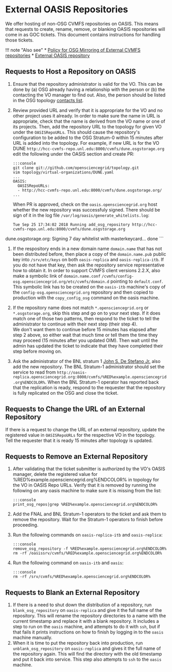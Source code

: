 External OASIS Repositories
===========================

We offer hosting of non-OSG CVMFS repositories on OASIS. This means that requests to create, rename, remove, or blanking OASIS repositories will come in as GOC tickets. This document contains instructions for handling those tickets.

!!! note "Also see"
    * [Policy for OSG Mirroring of External CVMFS repositories](https://opensciencegrid.org/technology/policy/external-oasis-repos/)
    * [External OASIS repository](https://opensciencegrid.org/docs/data/external-oasis-repos/)

Requests to Host a Repository on OASIS
--------------------------------------

1.  Ensure that the repository administrator is valid for the VO. This can be done by (a) OSG already having a
    relationship with the person or (b) the contacting the VO manager to find out. Also, the person should be
    listed in the OSG topology [contacts list](https://topology.opensciencegrid.org/contacts).

1.  Review provided URL and verify that it is appropriate for the VO and no other project uses it already. In order to make 
    sure the name in URL is appropriate, check that the name is derived from the VO name or one of its projects.
    Then, add the repository URL to the topology for given VO under the `OASISRepoURLs`. This should cause 
    the repository's configuration to be added to the OSG Stratum-0 within 15 minutes after URL is added into the topology.
    For example, if new URL is for the VO DUNE `http://hcc-cvmfs-repo.unl.edu:8000/cvmfs/dune.osgstorage.org` 
    edit the following under the OASIS section and create PR:

        :::console
        git clone git://github.com/opensciencegrid/topology.git
        vim topology/virtual-organizations/DUNE.yaml
        ...
        OASIS:
          OASISRepoURLs:
          - http://hcc-cvmfs-repo.unl.edu:8000/cvmfs/dune.osgstorage.org/
        ...
     
    When PR is approved, check on the `oasis.opensciencegrid.org` host whether the new repository was successfuly signed.
    There should be sign of it in the log file `/var/log/oasis/generate_whitelists.log`:

    ```
    Tue Sep 25 17:34:02 2018 Running add_osg_repository http://hcc-cvmfs-repo.unl.edu:8000/cvmfs/dune.osgstorage.org
dune.osgstorage.org: Signing 7 day whitelist with masterkeycard... done
    ```

1.  If the respository ends in a new domain name `domain.name` that has not been distributed before, then place a copy of the
    `domain.name.pub` public key into `/srv/etc/keys` on both `oasis-replica` and
    `oasis-replica-itb`. If you do not have that key, then ask the repository service representative how to obtain it. In
    order to support CVMFS client versions 2.2.X, also make a symbolic link of `domain.name.conf`
    `/cvmfs/config-osg.opensciencegrid.org/etc/cvmfs/domain.d` pointing to `default.conf`. This symbolic link has to be
    created on the `oasis-itb` machine's copy of the `config-osg.opensciencegrid.org` repository and then copied to
    production with the `copy_config_osg` command on the oasis machine.

1.  If the repository name does not match `*.opensciencegrid.org` or `*.osgstorage.org`, skip this step and go on to your next step.
    If it does match one of those two patterns, then respond to the ticket to tell the administrator to continue with their next step (their step 4).  
    We don't want them to continue before 15 minutes has elapsed after step 2 above, so either wait that much time or tell them the time they may proceed (15 minutes after you updated OIM).
    Then wait until the admin has updated the ticket to indicate that they have completed their step before moving on. 

1.  Ask the administrator of the BNL stratum 1 [John S. De Stefano Jr.](mailto:jd@bnl.org) also add the new repository. The BNL Stratum-1 administrator
    should set the service to read from
    `http://oasis-replica.opensciencegrid.org:8000/cvmfs/%RED%example.opensciencegrid.org%ENDCOLOR%`. When the BNL
    Stratum-1 operator has reported back that the replication is ready, respond to the requester that the repository is
    fully replicated on the OSG and close the ticket.

Requests to Change the URL of an External Repository
----------------------------------------------------

If there is a request to change the URL of an external repository, update the registered value in `OASISRepoURLs` for the respective VO in the topology.  
Tell the requester that it is ready 15 minutes after topology is updated.

Requests to Remove an External Repository
-----------------------------------------

1.  After validating that the ticket submitter is authorized by the VO's OASIS manager, delete the registered value
    for %RED%example.opensciencegrid.org%ENDCOLOR% in topology for the VO in OASIS Repo URLs.
    Verify that it is removed by running the following on any oasis machine
    to make sure it is missing from the list:

        :::console
        print_osg_repos|grep %RED%example.opensciencegrid.org%ENDCOLOR%

1.  Add the FNAL and BNL Stratum-1 operators to the ticket and ask them to remove the repository. Wait for the
    Stratum-1 operators to finish before proceeding.
1.  Run the following commands on `oasis-replica-itb` and `oasis-replica`:

        :::console
        remove_osg_repository -f %RED%example.opensciencegrid.org%ENDCOLOR%
        rm -rf /oasissrv/cvmfs/%RED%example.opensciencegrid.org%ENDCOLOR%

1.  Run the following command on `oasis-itb` and `oasis`:

        :::console
        rm -rf /srv/cvmfs/%RED%example.opensciencegrid.org%ENDCOLOR%

Requests to Blank an External Repository
----------------------------------------

1.  If there is a need to shut down the distribution of a repository, run `blank_osg_repository` on `oasis-replica` and
    give it the full name of the repository. This will rename the repository directories to a name with the current
    timestamp and replace it with a blank repository.  It includes a step to run on the `oasis` machine, and attempts to
    do it with `ssh`, but if that fails it prints instructions on how to finish by logging in to the `oasis` machine
    manually.
2.  When it is time to put the repository back into production, run `unblank_osg_repository` on `oasis-replica` and
    gives it the full name of the repository again. This will find the directory with the old timestamp and put it back
    into service. This step also attempts to `ssh` to the `oasis` machine.
